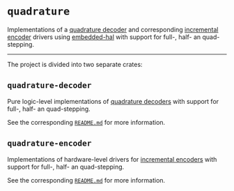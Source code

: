 # `quadrature`

Implementations of a [quadrature decoder](https://en.wikipedia.org/wiki/Incremental_encoder#Quadrature_decoder) and corresponding [incremental encoder](https://en.wikipedia.org/wiki/Incremental_encoder) drivers using [embedded-hal](https://crates.io/crates/embedded-hal) with support for full-, half- an quad-stepping.

----

The project is divided into two separate crates:

## `quadrature-decoder`

Pure logic-level implementations of [quadrature decoders](https://en.wikipedia.org/wiki/Incremental_encoder#Quadrature_decoder) with support for full-, half- an quad-stepping.

See the corresponding [`README.md`](/quadrature-decoder/) for more information.

## `quadrature-encoder`

Implementations of hardware-level drivers for [incremental encoders](https://en.wikipedia.org/wiki/Incremental_encoder) with support for full-, half- an quad-stepping.

See the corresponding [`README.md`](/quadrature-decoder/) for more information.
